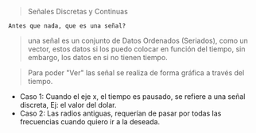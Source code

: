 >Señales Discretas y Continuas

	Antes que nada, que es una señal?
>una señal es un conjunto de Datos Ordenados (Seriados), como un vector, estos datos si los puedo colocar en función del tiempo, sin embargo, los datos en si no tienen tiempo.

>Para poder "Ver" las señal se realiza de forma gráfica a través del tiempo.

- Caso 1: Cuando el eje x, el tiempo es pausado, se refiere a una señal discreta, Ej: el valor del dolar.
- Caso 2: Las radios antiguas, requerían de pasar por todas las frecuencias cuando quiero ir a la deseada.

